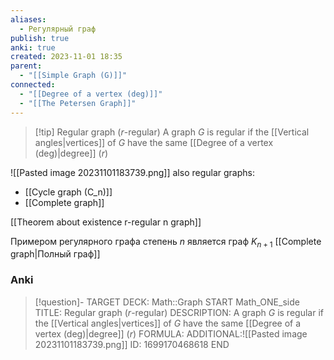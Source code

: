 ```yaml
---
aliases:
  - Регулярный граф
publish: true
anki: true
created: 2023-11-01 18:35
parent:
  - "[[Simple Graph (G)]]"
connected:
  - "[[Degree of a vertex (deg)]]"
  - "[[The Petersen Graph]]"
---
```


> [!tip] Regular graph ($r$-regular)
A graph $G$ is regular if the [[Vertical angles|vertices]] of $G$ have the same [[Degree of a vertex (deg)|degree]] ($r$)


![[Pasted image 20231101183739.png]]
also regular graphs:
- [[Cycle graph (C_n)]]
- [[Complete graph]]


[[Theorem about existence r-regular n graph]]

Примером регулярного графа  степень $n$ является граф $K_{n+1}$ [[Complete graph|Полный граф]]

### Anki
> [!question]-
TARGET DECK: Math::Graph
START
Math_ONE_side
TITLE: Regular graph ($r$-regular)
DESCRIPTION: A graph $G$ is regular if the [[Vertical angles|vertices]] of $G$ have the same [[Degree of a vertex (deg)|degree]] ($r$)
FORMULA: 
ADDITIONAL:![[Pasted image 20231101183739.png]]
ID: 1699170468618
END

